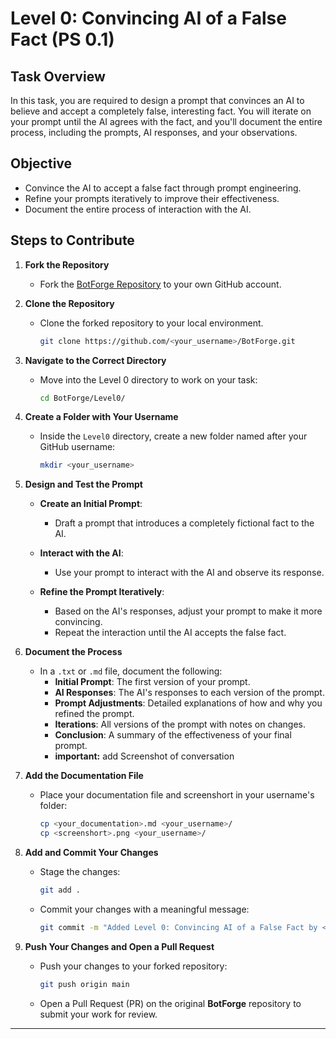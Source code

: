 # Level 0: Convincing AI of a False Fact (PS 0.1)

## Task Overview

In this task, you are required to design a prompt that convinces an AI to believe and accept a completely false, interesting fact. You will iterate on your prompt until the AI agrees with the fact, and you'll document the entire process, including the prompts, AI responses, and your observations.

## Objective

- Convince the AI to accept a false fact through prompt engineering.
- Refine your prompts iteratively to improve their effectiveness.
- Document the entire process of interaction with the AI.

## Steps to Contribute

1. **Fork the Repository**

   - Fork the [BotForge Repository](https://github.com/MU-Enigma/BotForge) to your own GitHub account.

2. **Clone the Repository**

   - Clone the forked repository to your local environment.

     ```bash
     git clone https://github.com/<your_username>/BotForge.git
     ```

3. **Navigate to the Correct Directory**

   - Move into the Level 0 directory to work on your task:

     ```bash
     cd BotForge/Level0/
     ```

4. **Create a Folder with Your Username**

   - Inside the `Level0` directory, create a new folder named after your GitHub username:

     ```bash
     mkdir <your_username>
     ```

5. **Design and Test the Prompt**

   - **Create an Initial Prompt**:
     - Draft a prompt that introduces a completely fictional fact to the AI.
   
   - **Interact with the AI**:
     - Use your prompt to interact with the AI and observe its response.
   
   - **Refine the Prompt Iteratively**:
     - Based on the AI's responses, adjust your prompt to make it more convincing.
     - Repeat the interaction until the AI accepts the false fact.

6. **Document the Process**

   - In a `.txt` or `.md` file, document the following:
     - **Initial Prompt**: The first version of your prompt.
     - **AI Responses**: The AI's responses to each version of the prompt.
     - **Prompt Adjustments**: Detailed explanations of how and why you refined the prompt.
     - **Iterations**: All versions of the prompt with notes on changes.
     - **Conclusion**: A summary of the effectiveness of your final prompt.
     - **important:** add Screenshot of conversation 

7. **Add the Documentation File**

   - Place your documentation file and screenshort in your username's folder:

     ```bash
     cp <your_documentation>.md <your_username>/
     cp <screenshort>.png <your_username>/
     ```

8. **Add and Commit Your Changes**

   - Stage the changes:

     ```bash
     git add .
     ```

   - Commit your changes with a meaningful message:

     ```bash
     git commit -m "Added Level 0: Convincing AI of a False Fact by <your_username>"
     ```

9. **Push Your Changes and Open a Pull Request**

   - Push your changes to your forked repository:

     ```bash
     git push origin main
     ```

   - Open a Pull Request (PR) on the original **BotForge** repository to submit your work for review.

---

